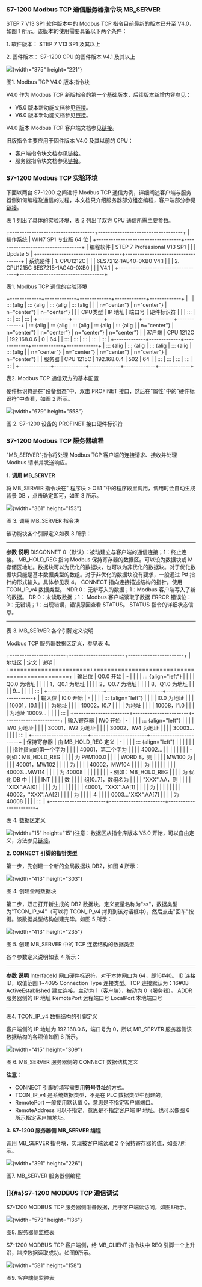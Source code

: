 ### S7-1200 Modbus TCP 通信服务器指令块 MB_SERVER

STEP 7 V13 SP1 软件版本中的 Modbus TCP 指令目前最新的版本已升至
V4.0，如图 1 所示。该版本的使用需要具备以下两个条件：

1\. 软件版本： STEP 7 V13 SP1 及其以上

2\. 固件版本： S7-1200 CPU 的固件版本 V4.1 及其以上

![](images/1-01.jpg){width="375" height="221"}

图1. Modbus TCP V4.0 版本指令块

V4.0 作为 Modbus TCP 新版指令的第一个基础版本，后续版本新增内容参见：

-   V5.0 版本新功能文档参见[链接](../04-Modbus_TCP_V5.htm)。
-   V6.0 版本新功能文档参见[链接](../05-Modbus_TCP_V6.htm)。

V4.0 版本 Modbus TCP 客户端文档参见[链接](01-Client.html)。

旧版指令主要应用于固件版本 V4.0 及其以前的 CPU：

-   客户端指令块文档参见[链接](../02-Modbus_TCP_old/01-Client.htm)。
-   服务器指令块文档参见[链接](../02-Modbus_TCP_old/02-Server.htm)。

### S7-1200 Modbus TCP 实验环境

下面以两台 S7-1200 之间进行 Modbus TCP
通信为例，详细阐述客户端与服务器侧如何编程及通信的过程，本文档只介绍服务器部分组态编程，客户端部分参见[链接](01-Client.html)。

表 1 列出了具体的实验环境，表 2 列出了双方 CPU 通信所需主要参数。

+-----------------------------------+-----------------------------------+
| 操作系统                          | WIN7 SP1 专业版 64 位             |
+-----------------------------------+-----------------------------------+
| 编程软件                          | STEP 7 Professional V13 SP1       |
|                                   | Update 5                          |
+-----------------------------------+-----------------------------------+
| 系统硬件                          | 1.  CPU1212C                      |
|                                   |     6ES7212-1AE40-0XB0 V4.1       |
|                                   | 2.  CPU1215C 6ES7215-1AG40-0XB0   |
|                                   |     V4.1                          |
+-----------------------------------+-----------------------------------+

表1. Modbus TCP 通信的实验环境

+-------------+-------------+-------------+-------------+-------------+
|             | ::: {alig   | ::: {alig   | ::: {alig   | ::: {alig   |
|             | n="center"} | n="center"} | n="center"} | n="center"} |
|             | CPU类型     | IP 地址     | 端口号      | 硬件标识符  |
|             | :::         | :::         | :::         | :::         |
+-------------+-------------+-------------+-------------+-------------+
| ::: {alig   | ::: {alig   | ::: {alig   | ::: {alig   | ::: {alig   |
| n="center"} | n="center"} | n="center"} | n="center"} | n="center"} |
| 客户端      | CPU 1212C   | 192.168.0.6 | 0           | 64          |
| :::         | :::         | :::         | :::         | :::         |
+-------------+-------------+-------------+-------------+-------------+
| ::: {alig   | ::: {alig   | ::: {alig   | ::: {alig   | ::: {alig   |
| n="center"} | n="center"} | n="center"} | n="center"} | n="center"} |
| 服务器      | CPU 1215C   | 192.168.0.4 | 502         | 64          |
| :::         | :::         | :::         | :::         | :::         |
+-------------+-------------+-------------+-------------+-------------+

表2. Modbus TCP 通信双方的基本配置

硬件标识符是在"设备组态"中，双击 PROFINET
接口，然后在"属性"中的"硬件标识符"中查看，如图 2 所示。

![](images/1-02.JPG){width="679" height="558"}

图 2. S7-1200 设备的 PROFINET 接口硬件标识符

### S7-1200 Modbus TCP 服务器编程

"MB_SERVER"指令将处理 Modbus TCP 客户端的连接请求、接收并处理 Modbus
请求并发送响应。

**1.** **调用 MB_SERVER**

将 MB_SERVER 指令块在" 程序块 \> OB1
"中的程序段里调用，调用时会自动生成背景 DB ，点击确定即可，如图 3 所示。

![](images/2-01.JPG){width="361" height="153"}

图 3. 调用 MB_SERVER 指令块

该功能块各个引脚定义如表 3 所示：

  ------------- ---------------------------------------------------------------------------------------------------------------------------------------------------------------------------------------------------------------------------------
  **参数**      **说明**
  DISCONNET     0（默认）：被动建立与客户端的通信连接；1：终止连接。
  MB_HOLD_REG   指向 Modbus 保持寄存器的数据区。可以设为数据块或 M 存储区地址。数据块可以为优化的数据块，也可以为非优化的数据块。对于优化数据块只能是基本数据类型的数组。对于非优化的数据块没有要求，一般通过 P# 指针的形式输入。具体参见表 4。
  CONNECT       指向连接描述结构的指针。使用 TCON_IP_v4 数据类型。
  NDR           0：无新写入的数据；1：Modbus 客户端写入了新的数据。
  DR            0：未读取数据；1： Modbus 客户端读取了数据
  ERROR         错误位：0：无错误；1：出现错误，错误原因查看 STATUS。
  STATUS        指令的详细状态信息。
  ------------- ---------------------------------------------------------------------------------------------------------------------------------------------------------------------------------------------------------------------------------

表 3. MB_SERVER 各个引脚定义说明

Modbus TCP 服务器数据区定义，参见表 4。

+-----------------------+-----------------------+-----------------------+
| 地址区                | 定义                  | 说明                  |
+=======================+=======================+=======================+
| 输出位                | Q0.0 开始             | -                     |
|                       |                       |    ::: {align="left"} |
|                       |                       |     Q0.0 为地址       |
|                       |                       |     1，Q0.1 为地址    |
|                       |                       |     2，Q0.7 为地址    |
|                       |                       |     8，Q1.0 为地址    |
|                       |                       |     9\...             |
|                       |                       |     :::               |
+-----------------------+-----------------------+-----------------------+
| 输入位                | I0.0 开始             | -                     |
|                       |                       |    ::: {align="left"} |
|                       |                       |     I0.0 为地址       |
|                       |                       |     10001，I0.1       |
|                       |                       |     为地址            |
|                       |                       |     10002，I0.7       |
|                       |                       |     为地址            |
|                       |                       |     10008，I1.0       |
|                       |                       |     为地址 10009\...  |
|                       |                       |     :::               |
+-----------------------+-----------------------+-----------------------+
| 输入寄存器            | IW0 开始              | -                     |
|                       |                       |    ::: {align="left"} |
|                       |                       |     IW0 为地址        |
|                       |                       |     30001，IW2 为地址 |
|                       |                       |     30002，IW4 为地址 |
|                       |                       |     30003\...         |
|                       |                       |     :::               |
+-----------------------+-----------------------+-----------------------+
| 保持寄存器            | 由 MB_HOLD_REG 定义   | -                     |
|                       |                       |    ::: {align="left"} |
|                       |                       |                       |
|                       |                       |  指针指向的第一个字为 |
|                       |                       |     40001，第二个字为 |
|                       |                       |     40002\...         |
|                       |                       |                       |
|                       |                       | -   例如：MB_HOLD_REG |
|                       |                       |         为 P#M100.0   |
|                       |                       |         WORD 8，则    |
|                       |                       |         MW100 为      |
|                       |                       |         40001，MW102  |
|                       |                       |         为            |
|                       |                       |         40002，MW104  |
|                       |                       |         为            |
|                       |                       |                       |
|                       |                       |        40003\...MW114 |
|                       |                       |         为 40008      |
|                       |                       |                       |
|                       |                       | -   例如：MB_HOLD_REG |
|                       |                       |         为 优化 DB 中 |
|                       |                       |         INT           |
|                       |                       |         数            |
|                       |                       | 组\[0..7\]，数组名为  |
|                       |                       |         "XXX".AA，则  |
|                       |                       |         "XXX".AA\[0\] |
|                       |                       |         为            |
|                       |                       |                       |
|                       |                       |  40001，"XXX".AA\[1\] |
|                       |                       |         为            |
|                       |                       |                       |
|                       |                       |  40002，"XXX".AA\[2\] |
|                       |                       |         为            |
|                       |                       |         4             |
|                       |                       | 0003\..."XXX".AA\[7\] |
|                       |                       |         为 40008      |
|                       |                       |     :::               |
+-----------------------+-----------------------+-----------------------+

表 4. 数据区定义

![](images/4.gif){width="15" height="15"}注意：数据区从指令库版本 V5.0
开始，可以自由定义，方法参见[链接](../04-Modbus_TCP_V5.htm)。

**2. CONNECT 引脚的指针类型**

第一步，先创建一个新的全局数据块 DB2，如图 4 所示：

![](images/1-04.JPG){width="413" height="303"}

图 4. 创建全局数据块

第二步，双击打开新生成的 DB2
数据块，定义变量名称为"ss\"，数据类型为"TCON_IP_v4"（可以将 TCON_IP_v4
拷贝到该对话框中），然后点击"回车"按键。该数据类型结构创建完毕。如图 5
所示：

![](images/2-02.JPG){width="413" height="235"}

图 5. 创建 MB_SERVER 中的 TCP 连接结构的数据类型

各个参数定义说明如表 4 所示：

  ------------------- ----------------------------------------------------
  **参数**            **说明**
  InterfaceId         网口硬件标识符，对于本体网口为 64，即16#40。
  ID                  连接 ID，取值范围 1\~4095
  Connection Type     连接类型。TCP 连接默认为：16#0B
  ActiveEstablished   建立连接。主动为 1（客户端），被动为 0（服务器）。
  ADDR                服务器侧的 IP 地址
  RemotePort          远程端口号
  LocalPort           本地端口号
  ------------------- ----------------------------------------------------

表4. TCON_IP_v4 数据结构的引脚定义

客户端侧的 IP 地址为 192.168.0.6，端口号为 0，所以 MB_SERVER
服务器侧该数据结构的各项值如图 6 所示。

![](images/2-03.JPG){width="415" height="309"}

图 6. MB_SERVER 服务器侧的 CONNECT 数据结构定义

**注意：**

-   CONNECT 引脚的填写需要用**符号寻址**的方式。
-   TCON_IP_v4 是系统数据类型，不是在 PLC 数据类型中创建的。
-   RemotePort 一般使用默认值 0，意思是不指定客户端端口。
-   RemoteAddress 可以不指定，意思是不指定客户端 IP 地址。也可以像图 6
    所示指定客户端地址。

**3. S7-1200 服务器侧 MB_SERVER 编程**

调用 MB_SERVER 指令块，实现被客户端读取 2 个保持寄存器的值，如图7所示。

![](images/2-04.JPG){width="391" height="226"}

图7. MB_SERVER 服务器侧编程

### []{#a}S7-1200 MODBUS TCP 通信调试

S7-1200 MODBUS TCP 服务器侧准备数据，用于客户端读访问，如图8所示。

![](images/2-05.JPG){width="573" height="136"}

图8. 服务器侧监控表

S7-1200 MODBUS TCP 客户端侧，给 MB_CLIENT 指令块中 REQ
引脚一个上升沿，监控数据读取成功。如图9所示。

![](images/2-06.JPG){width="581" height="158"}

图9. 客户端侧监控表
